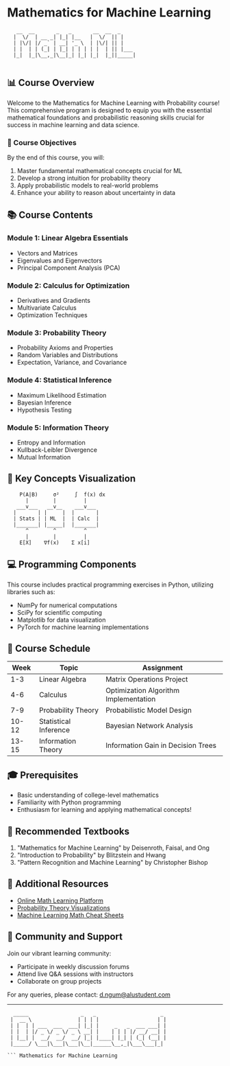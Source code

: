 # Mathematics for Machine Learning

```
   __  __       _   _       __  __  _     
  |  \/  | __ _| |_| |__   |  \/  || |    
  | |\/| |/ _` | __| '_ \  | |\/| || |    
  | |  | | (_| | |_| | | | | |  | || |___ 
  |_|  |_|\__,_|\__|_| |_| |_|  |_||_____|
                                         
```

## 📊 Course Overview

Welcome to the Mathematics for Machine Learning with Probability course! This comprehensive program is designed to equip you with the essential mathematical foundations and probabilistic reasoning skills crucial for success in machine learning and data science.

### 🎯 Course Objectives

By the end of this course, you will:

1. Master fundamental mathematical concepts crucial for ML
2. Develop a strong intuition for probability theory
3. Apply probabilistic models to real-world problems
4. Enhance your ability to reason about uncertainty in data

## 📚 Course Contents

### Module 1: Linear Algebra Essentials
- Vectors and Matrices
- Eigenvalues and Eigenvectors
- Principal Component Analysis (PCA)

### Module 2: Calculus for Optimization
- Derivatives and Gradients
- Multivariate Calculus
- Optimization Techniques

### Module 3: Probability Theory
- Probability Axioms and Properties
- Random Variables and Distributions
- Expectation, Variance, and Covariance

### Module 4: Statistical Inference
- Maximum Likelihood Estimation
- Bayesian Inference
- Hypothesis Testing

### Module 5: Information Theory
- Entropy and Information
- Kullback-Leibler Divergence
- Mutual Information

## 🧮 Key Concepts Visualization

```
    P(A|B)     σ²     ∫  f(x) dx
      |        |         |
   ___v___   __v__    ___v___
  |       | |     |  |       |
  | Stats | | ML  |  | Calc  |
  |_______| |_____|  |_______|
      ^        ^         ^
      |        |         |
    E[X]    ∇f(x)    Σ x[i]
```

## 💻 Programming Components

This course includes practical programming exercises in Python, utilizing libraries such as:

- NumPy for numerical computations
- SciPy for scientific computing
- Matplotlib for data visualization
- PyTorch for machine learning implementations

## 📅 Course Schedule

| Week | Topic | Assignment |
|------|-------|------------|
| 1-3  | Linear Algebra | Matrix Operations Project |
| 4-6  | Calculus | Optimization Algorithm Implementation |
| 7-9  | Probability Theory | Probabilistic Model Design |
| 10-12| Statistical Inference | Bayesian Network Analysis |
| 13-15| Information Theory | Information Gain in Decision Trees |

## 🎓 Prerequisites

- Basic understanding of college-level mathematics
- Familiarity with Python programming
- Enthusiasm for learning and applying mathematical concepts!

## 📖 Recommended Textbooks

1. "Mathematics for Machine Learning" by Deisenroth, Faisal, and Ong
2. "Introduction to Probability" by Blitzstein and Hwang
3. "Pattern Recognition and Machine Learning" by Christopher Bishop

## 🔗 Additional Resources

- [Online Math Learning Platform](https://example.com/math-learning)
- [Probability Theory Visualizations](https://example.com/prob-viz)
- [Machine Learning Math Cheat Sheets](https://example.com/ml-math-cheatsheets)

## 🤝 Community and Support

Join our vibrant learning community:
- Participate in weekly discussion forums
- Attend live Q&A sessions with instructors
- Collaborate on group projects

For any queries, please contact: d.ngum@alustudent.com

---

```
  _____                 _   _                     _ 
 |  __ \               | | | |                   | |
 | |  | | ___  ___  ___| |_| |     _   _  ___ ___| |
 | |  | |/ _ \/ _ \/ _ \ __| |    | | | |/ __/ __| |
 | |__| |  __/  __/  __/ |_| |____| |_| | (_| (__| |
 |_____/ \___|\___|\___|\__|______\__,_|\___\___|_|
                                                   
``` Mathematics for Machine Learning

